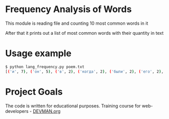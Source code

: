 # Frequency Analysis of Words

This module is reading file and counting 10 most common words in it

After that it prints out a list of most common words with their quantity in text

# Usage example

```bash
$ python lang_frequency.py poem.txt
[('и', 7), ('он', 5), ('в', 2), ('когда', 2), ('были', 2), ('его', 2), ('не', 2), ('те', 1), ('дни', 1), ('мне', 1)]
```

# Project Goals

The code is written for educational purposes. Training course for web-developers - [DEVMAN.org](https://devman.org)

